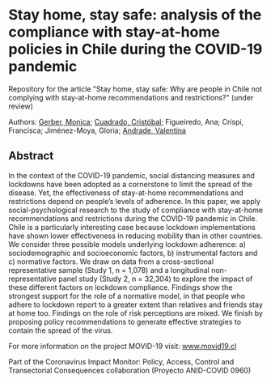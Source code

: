 # Stay home, stay safe: analysis of the compliance with stay-at-home policies in Chile during the COVID-19 pandemic
Repository for the article "Stay home, stay safe: Why are people in Chile not complying with stay-at-home recommendations and restrictions?" (under review)

Authors: [Gerber, Monica](http://github.com/mmgerber); [Cuadrado, Cristóbal](http://github.com/ccuadradon); Figueiredo, Ana; Crispi, Francisca; Jiménez-Moya, Gloria; [Andrade, Valentina](http://github.com/valentinaandrade)

## Abstract
In the context of the COVID-19 pandemic, social distancing measures and lockdowns have been adopted as a cornerstone to limit the spread of the disease. Yet, the effectiveness of stay-at-home recommendations and restrictions depend on people’s levels of adherence. In this paper, we apply social-psychological research to the study of compliance with stay-at-home recommendations and restrictions during the COVID-19 pandemic in Chile. Chile is a particularly interesting case because lockdown implementations have shown lower effectiveness in reducing mobility than in other countries. We consider three possible models underlying lockdown adherence: a) sociodemographic and socioeconomic factors, b) instrumental factors and c) normative factors. We draw on data from a cross-sectional representative sample (Study 1, n = 1,078) and a longitudinal non-representative panel study (Study 2, n = 32,304) to explore the impact of these different factors on lockdown compliance. Findings show the strongest support for the role of a normative model, in that people who adhere to lockdown report to a greater extent than relatives and friends stay at home too. Findings on the role of risk perceptions are mixed. We finish by proposing policy recommendations to generate effective strategies to contain the spread of the virus.

For more information on the project MOVID-19 visit: www.movid19.cl

Part of the Coronavirus Impact Monitor: Policy, Access, Control and Transectorial Consequences collaboration (Proyecto ANID-COVID 0960)
